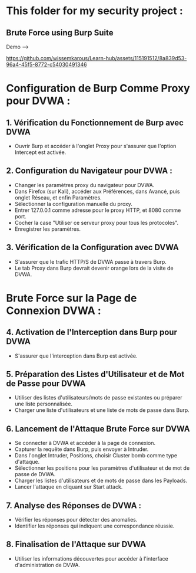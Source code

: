 #  This folder for my security project : 
## Brute Force using  Burp Suite
Demo --> 

https://github.com/wissemkarous/Learn-hub/assets/115191512/8a839d53-96a4-45f5-8772-c54030491346


# Configuration de Burp Comme Proxy pour DVWA :

## 1. Vérification du Fonctionnement de Burp avec DVWA
   - Ouvrir Burp et accéder à l'onglet Proxy pour s'assurer que l'option Intercept est activée.

## 2. Configuration du Navigateur pour DVWA :
   - Changer les paramètres proxy du navigateur pour DVWA.
   - Dans Firefox (sur Kali), accéder aux Préférences, dans Avancé, puis onglet Réseau, et enfin Paramètres.
   - Sélectionner la configuration manuelle du proxy.
   - Entrer 127.0.0.1 comme adresse pour le proxy HTTP, et 8080 comme port.
   - Cocher la case "Utiliser ce serveur proxy pour tous les protocoles".
   - Enregistrer les paramètres.

## 3. Vérification de la Configuration avec DVWA
   - S'assurer que le trafic HTTP/S de DVWA passe à travers Burp.
   - Le tab Proxy dans Burp devrait devenir orange lors de la visite de DVWA.

# Brute Force sur la Page de Connexion DVWA :

## 4. Activation de l'Interception dans Burp pour DVWA
   - S'assurer que l'interception dans Burp est activée.

## 5. Préparation des Listes d'Utilisateur et de Mot de Passe pour DVWA
   - Utiliser des listes d'utilisateurs/mots de passe existantes ou préparer une liste personnalisée.
   - Charger une liste d'utilisateurs et une liste de mots de passe dans Burp.

## 6. Lancement de l'Attaque Brute Force sur DVWA
   - Se connecter à DVWA et accéder à la page de connexion.
   - Capturer la requête dans Burp, puis envoyer à Intruder.
   - Dans l'onglet Intruder, Positions, choisir Cluster bomb comme type d'attaque.
   - Sélectionner les positions pour les paramètres d'utilisateur et de mot de passe de DVWA.
   - Charger les listes d'utilisateurs et de mots de passe dans les Payloads.
   - Lancer l'attaque en cliquant sur Start attack.

## 7. Analyse des Réponses de DVWA :
   - Vérifier les réponses pour détecter des anomalies.
   - Identifier les réponses qui indiquent une correspondance réussie.

## 8. Finalisation de l'Attaque sur DVWA
   - Utiliser les informations découvertes pour accéder à l'interface d'administration de DVWA.
